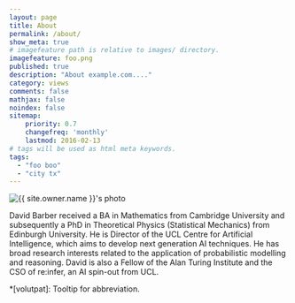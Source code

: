 ```yaml
---
layout: page
title: About
permalink: /about/
show_meta: true
# imagefeature path is relative to images/ directory.
imagefeature: foo.png
published: true
description: "About example.com...."
category: views
comments: false
mathjax: false
noindex: false
sitemap:
    priority: 0.7
    changefreq: 'monthly'
    lastmod: 2016-02-13
# tags will be used as html meta keywords.    
tags:
  - "foo boo"
  - "city tx"
---
```


<div class="post-author text-center">                       
            <img src="{{ site.urlimg }}{{ site.owner.avatar }}" alt="{{ site.owner.name }}'s photo" itemprop="image" class="post-avatar img-circle img-responsive"/> 
<span class="social-icons" style="padding-top: 10px; padding-bottom: 1px;">
<!--<a href="{{ site.url }}/cv" title="Curriculum Vitae" class="social-icons"><i class="iconm iconm-profile" style="vertical-align: top;"></i></a>-->
<!--<a href="{{ site.url }}/about/publications/" class="social-icons" title="Publications"><i class="iconm iconm-file-pdf"></i></a>-->
<a href="{{ site.owner.linkedin }}" class="social-icons" title="LinkedIn profile"><i class="iconm iconm-linkedin2"></i></a>
</span>
</div>


David Barber received a BA in Mathematics from Cambridge University and subsequently a PhD in Theoretical Physics (Statistical Mechanics) from Edinburgh University. He is Director of the UCL Centre for Artificial Intelligence, which aims to develop next generation AI techniques. He has broad research interests related to the application of probabilistic modelling and reasoning. David is also a Fellow of the Alan Turing Institute and the CSO of re:infer, an AI spin-out from UCL. 


*[volutpat]: Tooltip for abbreviation.
